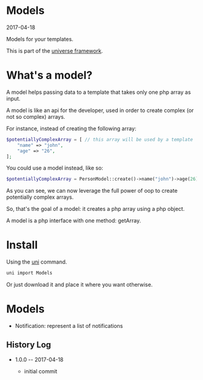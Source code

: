 Models
===========
2017-04-18



Models for your templates.


This is part of the [universe framework](https://github.com/karayabin/universe-snapshot).





What's a model?
===========

A model helps passing data to a template that takes only one php array as input.

A model is like an api for the developer, used in order to create complex (or not so complex) arrays.

For instance, instead of creating the following array:

```php
$potentiallyComplexArray = [ // this array will be used by a template
    "name" => "john",
    "age" => "26",
];
```

You could use a model instead, like so:

```php
$potentiallyComplexArray = PersonModel::create()->name("john")->age(26)->getArray();
```

As you can see, we can now leverage the full power of oop to create potentially complex arrays.

So, that's the goal of a model: it creates a php array using a php object.
 
A model is a php interface with one method: getArray.





Install
==========
Using the [uni](https://github.com/lingtalfi/universe-naive-importer) command.
```bash
uni import Models
```

Or just download it and place it where you want otherwise.




Models
===========

- Notification: represent a list of notifications





History Log
------------------
    
- 1.0.0 -- 2017-04-18

    - initial commit